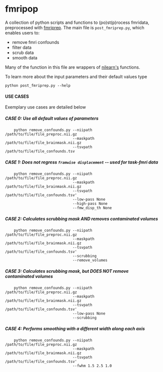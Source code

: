 # fmripop
A collection of python scripts and functions to (po)st(p)rocess fmridata, preprocessed with [fmriprep](https://github.com/poldracklab/fmriprep). 
The main file is `post_fmriprep.py`, which enables users to:

+ remove fmri confounds
+ filter data
+ scrub data
+ smooth data

Many of the function in this file are wrappers of [nilearn's](https://nilearn.github.io/) functions.


To learn more about the input parameters and their default values type


```
python post_fmriprep.py --help
```



#### USE CASES

Exemplary use cases are detailed below

##### CASE 0: Use all default values of parameters

```
    python remove_confounds.py --niipath /path/to/file/file_preproc.nii.gz
                               --maskpath /path/to/file/file_brainmask.nii.gz
                               --tsvpath /path/to/file/file_confounds.tsv
```

##### CASE 1: Does not regress `framwise displacement` -- used for task-fmri data

```
    python remove_confounds.py --niipath /path/to/file/file_preproc.nii.gz
                               --maskpath /path/to/file/file_brainmask.nii.gz
                               --tsvpath /path/to/file/file_confounds.tsv'
                               --low-pass None 
                               --high-pass None 
                               --fmw_disp_th None
```

##### CASE 2: Calculates scrubbing mask AND removes contaminated volumes

```
    python remove_confounds.py --niipath /path/to/file/file_preproc.nii.gz
                               --maskpath /path/to/file/file_brainmask.nii.gz
                               --tsvpath /path/to/file/file_confounds.tsv'
                               --scrubbing
                               --remove_volumes
```

##### CASE 3: Calculates scrubbing mask, but DOES NOT remove contaminated volumes

```
    python remove_confounds.py --niipath /path/to/file/file_preproc.nii.gz
                               --maskpath /path/to/file/file_brainmask.nii.gz
                               --tsvpath /path/to/file/file_confounds.tsv'
                               --low-pass None 
                               --scrubbing
```

##### CASE 4: Performs smoothing with a different width along each axis 

```
    python remove_confounds.py --niipath /path/to/file/file_preproc.nii.gz
                               --maskpath /path/to/file/file_brainmask.nii.gz
                               --tsvpath /path/to/file/file_confounds.tsv'
                               --fwhm 1.5 2.5 1.0
```
